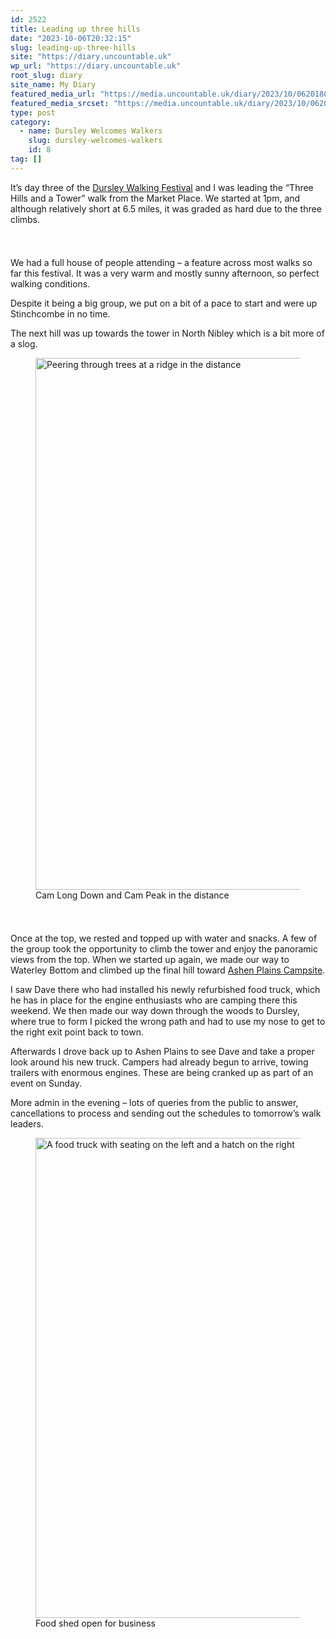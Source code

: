 ```yaml
---
id: 2522
title: Leading up three hills
date: "2023-10-06T20:32:15"
slug: leading-up-three-hills
site: "https://diary.uncountable.uk"
wp_url: "https://diary.uncountable.uk"
root_slug: diary
site_name: My Diary
featured_media_url: "https://media.uncountable.uk/diary/2023/10/06201804/IMG20231006134222.webp"
featured_media_srcset: "https://media.uncountable.uk/diary/2023/10/06201804/IMG20231006134222-300x146.webp 300w, https://media.uncountable.uk/diary/2023/10/06201804/IMG20231006134222-1024x497.webp 1024w, https://media.uncountable.uk/diary/2023/10/06201804/IMG20231006134222-150x150.webp 150w, https://media.uncountable.uk/diary/2023/10/06201804/IMG20231006134222-640x310.webp 640w, https://media.uncountable.uk/diary/2023/10/06201804/IMG20231006134222.webp 2000w"
type: post
category:
  - name: Dursley Welcomes Walkers
    slug: dursley-welcomes-walkers
    id: 8
tag: []
---
```



<p>It&#8217;s day three of the <a href="https://festival.dursleywelcomeswalkers.org.uk/">Dursley Walking Festival</a> and I was leading the &#8220;Three Hills and a Tower&#8221; walk from the Market Place.  We started at 1pm, and although relatively short at 6.5 miles, it was graded as hard due to the three climbs.</p>


<style>.kb-row-layout-id2522_418ff4-4c > .kt-row-column-wrap{align-content:start;}:where(.kb-row-layout-id2522_418ff4-4c > .kt-row-column-wrap) > .wp-block-kadence-column{justify-content:start;}.kb-row-layout-id2522_418ff4-4c > .kt-row-column-wrap{column-gap:var(--global-kb-gap-md, 2rem);row-gap:var(--global-kb-gap-md, 2rem);padding-top:var(--global-kb-spacing-sm, 1.5rem);padding-bottom:var(--global-kb-spacing-sm, 1.5rem);grid-template-columns:repeat(2, minmax(0, 1fr));}.kb-row-layout-id2522_418ff4-4c > .kt-row-layout-overlay{opacity:0.30;}@media all and (max-width: 1024px){.kb-row-layout-id2522_418ff4-4c > .kt-row-column-wrap{grid-template-columns:repeat(2, minmax(0, 1fr));}}@media all and (max-width: 767px){.kb-row-layout-id2522_418ff4-4c > .kt-row-column-wrap{grid-template-columns:minmax(0, 1fr);}}</style><div class="kb-row-layout-wrap kb-row-layout-id2522_418ff4-4c alignnone wp-block-kadence-rowlayout"><div class="kt-row-column-wrap kt-has-2-columns kt-row-layout-equal kt-tab-layout-inherit kt-mobile-layout-row kt-row-valign-top">
<style>.kadence-column2522_b61196-2c > .kt-inside-inner-col,.kadence-column2522_b61196-2c > .kt-inside-inner-col:before{border-top-left-radius:0px;border-top-right-radius:0px;border-bottom-right-radius:0px;border-bottom-left-radius:0px;}.kadence-column2522_b61196-2c > .kt-inside-inner-col{column-gap:var(--global-kb-gap-sm, 1rem);}.kadence-column2522_b61196-2c > .kt-inside-inner-col{flex-direction:column;}.kadence-column2522_b61196-2c > .kt-inside-inner-col > .aligncenter{width:100%;}.kadence-column2522_b61196-2c > .kt-inside-inner-col:before{opacity:0.3;}.kadence-column2522_b61196-2c{position:relative;}@media all and (max-width: 1024px){.kadence-column2522_b61196-2c > .kt-inside-inner-col{flex-direction:column;justify-content:center;}}@media all and (max-width: 767px){.kadence-column2522_b61196-2c > .kt-inside-inner-col{flex-direction:column;justify-content:center;}}</style>
<div class="wp-block-kadence-column kadence-column2522_b61196-2c"><div class="kt-inside-inner-col">
<p>We had a full house of people attending &#8211; a feature across most walks so far this festival.  It was a very warm and mostly sunny afternoon, so perfect walking conditions.</p>



<p>Despite it being a big group, we put on a bit of a pace to start and were up Stinchcombe in no time.</p>



<p>The next hill was up towards the tower in North Nibley which is a bit more of a slog.</p>
</div></div>


<style>.kadence-column2522_d47742-6a > .kt-inside-inner-col,.kadence-column2522_d47742-6a > .kt-inside-inner-col:before{border-top-left-radius:0px;border-top-right-radius:0px;border-bottom-right-radius:0px;border-bottom-left-radius:0px;}.kadence-column2522_d47742-6a > .kt-inside-inner-col{column-gap:var(--global-kb-gap-sm, 1rem);}.kadence-column2522_d47742-6a > .kt-inside-inner-col{flex-direction:column;}.kadence-column2522_d47742-6a > .kt-inside-inner-col > .aligncenter{width:100%;}.kadence-column2522_d47742-6a > .kt-inside-inner-col:before{opacity:0.3;}.kadence-column2522_d47742-6a{position:relative;}@media all and (max-width: 1024px){.kadence-column2522_d47742-6a > .kt-inside-inner-col{flex-direction:column;justify-content:center;}}@media all and (max-width: 767px){.kadence-column2522_d47742-6a > .kt-inside-inner-col{flex-direction:column;justify-content:center;}}</style>
<div class="wp-block-kadence-column kadence-column2522_d47742-6a"><div class="kt-inside-inner-col">
<figure class="wp-block-image size-large"><img loading="lazy" decoding="async" width="1024" height="851" src="https://media.uncountable.uk/diary/2023/10/06201802/IMG20231006162710-1024x851.webp" alt="Peering through trees at a ridge in the distance" class="wp-image-2523" srcset="https://media.uncountable.uk/diary/2023/10/06201802/IMG20231006162710-1024x851.webp 1024w, https://media.uncountable.uk/diary/2023/10/06201802/IMG20231006162710-300x249.webp 300w, https://media.uncountable.uk/diary/2023/10/06201802/IMG20231006162710-640x532.webp 640w, https://media.uncountable.uk/diary/2023/10/06201802/IMG20231006162710.webp 2000w" sizes="auto, (max-width: 1024px) 100vw, 1024px" /><figcaption class="wp-element-caption">Cam Long Down and Cam Peak in the distance</figcaption></figure>
</div></div>

</div></div>


<p>Once at the top, we rested and topped up with water and snacks.  A few of the group took the opportunity to climb the tower and enjoy the panoramic views from the top.  When we started up again, we made our way to Waterley Bottom and climbed up the final hill toward <a href="https://ashenplains.co.uk/">Ashen Plains Campsite</a>.</p>



<p>I saw Dave there who had installed his newly refurbished food truck, which he has in place for the engine enthusiasts who are camping there this weekend.  We then made our way down through the woods to Dursley, where true to form I picked the wrong path and had to use my nose to get to the right exit point back to town.</p>



<p>Afterwards I drove back up to Ashen Plains to see Dave and take a proper look around his new truck.  Campers had already begun to arrive, towing trailers with enormous engines.  These are being cranked up as part of an event on Sunday.</p>



<p>More admin in the evening &#8211; lots of queries from the public to answer, cancellations to process and sending out the schedules to tomorrow&#8217;s walk leaders.</p>



<figure class="wp-block-image size-large"><img loading="lazy" decoding="async" width="1024" height="768" src="https://media.uncountable.uk/diary/2023/10/06202933/IMG202310061653331-1024x768.webp" alt="A food truck with seating on the left and a hatch on the right" class="wp-image-2525" srcset="https://media.uncountable.uk/diary/2023/10/06202933/IMG202310061653331-1024x768.webp 1024w, https://media.uncountable.uk/diary/2023/10/06202933/IMG202310061653331-300x225.webp 300w, https://media.uncountable.uk/diary/2023/10/06202933/IMG202310061653331-640x480.webp 640w, https://media.uncountable.uk/diary/2023/10/06202933/IMG202310061653331.webp 2000w" sizes="auto, (max-width: 1024px) 100vw, 1024px" /><figcaption class="wp-element-caption">Food shed open for business</figcaption></figure>
